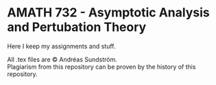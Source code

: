 # AMATH 732 - Asymptotic Analysis and Pertubation Theory

Here I keep my assignments and stuff.

All .tex files are © Andréas Sundström.  
Plagiarism from this repository can be proven by the history of this repository.